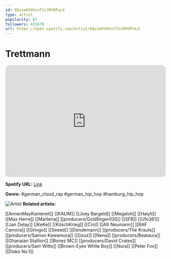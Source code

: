 ```yaml
---
id: 6QzzeKV0VcnT2vJMYDPuL4
type: artist
popularity: 67
followers: 421678
url: https://open.spotify.com/artist/6QzzeKV0VcnT2vJMYDPuL4
---
```

# Trettmann

<iframe style="border-radius:12px" src="https://open.spotify.com/embed/artist/6QzzeKV0VcnT2vJMYDPuL4" width="100%" height="352" frameBorder="0" allowfullscreen="" allow="autoplay; clipboard-write; encrypted-media; fullscreen; picture-in-picture" loading="lazy"></iframe>

**Spotify URL:** [Link](https://open.spotify.com/artist/6QzzeKV0VcnT2vJMYDPuL4)

**Genre:**  #german_cloud_rap #german_hip_hop #hamburg_hip_hop

![Artist](https://i.scdn.co/image/ab6761610000e5ebac66378a7088a945939d960f)
**Related artists:**

[[AnnenMayKantereit]]
[[KALIM]]
[[Joey Bargeld]]
[[Megaloh]]
[[Haiyti]]
[[Max Herre]]
[[Marteria]]
[[producers/Goldfinger030]]
[[SFR]]
[[Ufo361]]
[[Jan Delay]]
[[KeKe]]
[[KitschKrieg]]
[[Cro]]
[[Alli Neumann]]
[[RAF Camora]]
[[Gringo]]
[[Seeed]]
[[Dendemann]]
[[producers/The Krauts]]
[[producers/Samon Kawamura]]
[[Gzuz]]
[[Nena]]
[[producers/Beataura]]
[[Ghanaian Stallion]]
[[Bonez MC]]
[[producers/David Crates]]
[[producers/Sam Witte]]
[[Brown-Eyes White Boy]]
[[Nura]]
[[Peter Fox]]
[[Disko No.1]]
